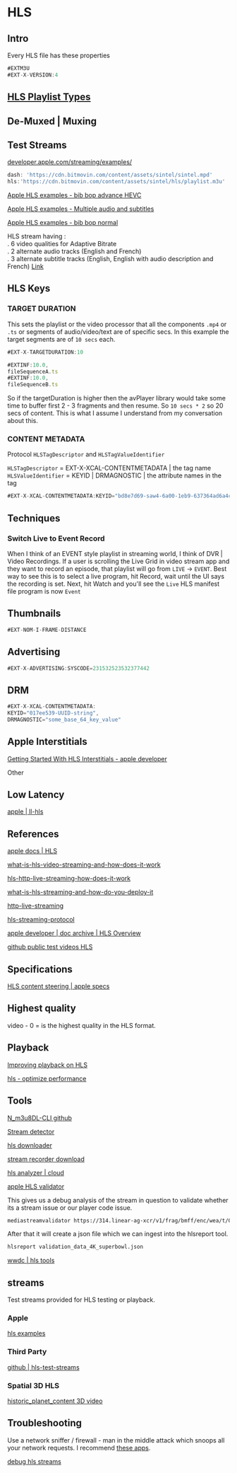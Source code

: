 
# HLS

## Intro

Every HLS file has these properties

```ts
#EXTM3U
#EXT-X-VERSION:4
```

## [HLS Playlist Types](HLS_types.md)

## De-Muxed | Muxing

## Test Streams

[developer.apple.com/streaming/examples/](https://developer.apple.com/streaming/examples/)

```js
dash: 'https://cdn.bitmovin.com/content/assets/sintel/sintel.mpd'
hls:'https://cdn.bitmovin.com/content/assets/sintel/hls/playlist.m3u'
```

[Apple HLS examples - bib bop advance HEVC](https://devstreaming-cdn.apple.com/videos/streaming/examples/bipbop_adv_example_hevc/master.m3u8)

[Apple HLS examples - Multiple audio and subtitles](https://devstreaming-cdn.apple.com/videos/streaming/examples/adv_dv_atmos/main.m3u8)

[Apple HLS examples - bib bop normal](https://devstreaming-cdn.apple.com/videos/streaming/examples/img_bipbop_adv_example_fmp4/master.m3u8)

HLS stream having :  
. 6 video qualities for Adaptive Bitrate  
. 2 alternate audio tracks (English and French)  
. 3 alternate subtitle tracks (English, English with audio description and French)
[Link](https://sample.vodobox.com/planete_interdite/planete_interdite_alternate.m3u8)



## HLS Keys

### TARGET DURATION

This sets the playlist or the video processor that all the components `.mp4` or `.ts` or segments of audio/video/text are of specific secs. In this example the target segments are of `10 secs` each.

```ts
#EXT-X-TARGETDURATION:10

#EXTINF:10.0,
fileSequenceA.ts
#EXTINF:10.0,
fileSequenceB.ts
```

So if the targetDuration is higher then the avPlayer library would take some time to buffer first 2 - 3 fragments and then resume. 
So `10 secs * 2` so 20 secs of content. This is what I assume I understand from my conversation about this.


### CONTENT METADATA


Protocol `HLSTagDescriptor` and `HLSTagValueIdentifier`

`HLSTagDescriptor` = EXT-X-XCAL-CONTENTMETADATA  |  the tag name
`HLSValueIdentifier` = KEYID | DRMAGNOSTIC | the attribute names in the tag

```ts
#EXT-X-XCAL-CONTENTMETADATA:KEYID="bd8e7d69-saw4-6a00-1eb9-637364ad6a4c",DRMAGNOSTIC="ZXlKNE5YUWpVekksa3r3XXzNFTnZrSFE="
```

## Techniques

### Switch Live to Event Record

When I think of an EVENT style playlist in streaming world, I think of DVR | Video Recordings. If a user is scrolling the Live Grid in video stream app and they want to record an episode, that playlist will go from `LIVE` -> `EVENT`. Best way to see this is to select a live program, hit Record, wait until the UI says the recording is set. Next, hit Watch and you'll see the `Live` HLS manifest file  program is now `Event`

## Thumbnails

```ts
#EXT-NOM-I-FRAME-DISTANCE
```

## Advertising

```ts
#EXT-X-ADVERTISING:SYSCODE=231532523532377442
```

## DRM

```ts
#EXT-X-XCAL-CONTENTMETADATA:
KEYID="017ee539-UUID-string",
DRMAGNOSTIC="some_base_64_key_value"
```

## Apple Interstitials

[Getting Started With HLS Interstitials - apple developer](https://developer.apple.com/streaming/GettingStartedWithHLSInterstitials.pdf)

Other


## Low Latency

[apple | ll-hls](https://developer.apple.com/documentation/http-live-streaming/enabling-low-latency-http-live-streaming-hls)


## References

[apple docs | HLS](https://developer.apple.com/documentation/http-live-streaming)

[what-is-hls-video-streaming-and-how-does-it-work](https://api.video/blog/video-trends/what-is-hls-video-streaming-and-how-does-it-work/)

[hls-http-live-streaming-how-does-it-work](https://ottverse.com/hls-http-live-streaming-how-does-it-work/)

[what-is-hls-streaming-and-how-do-you-deploy-it](https://www.cardinalpeak.com/blog/what-is-hls-streaming-and-how-do-you-deploy-it)

[http-live-streaming](https://www.dacast.com/blog/http-live-streaming/)

[hls-streaming-protocol](https://www.dacast.com/blog/hls-streaming-protocol/)

[apple developer | doc archive | HLS Overview](https://developer.apple.com/library/archive/documentation/NetworkingInternet/Conceptual/StreamingMediaGuide/UsingHTTPLiveStreaming/UsingHTTPLiveStreaming.html)

[github  public test videos HLS](https://gist.github.com/jsturgis/3b19447b304616f18657)


## Specifications

[HLS content steering | apple specs](https://developer.apple.com/streaming/HLSContentSteeringSpecification.pdf)




## Highest quality

video - 0 = is the highest quality in the HLS format.


## Playback

[Improving playback on HLS](https://www.brightcove.com/de/resources/blog/improving-hls-playback/)


[hls - optimize performance](https://www.theoplayer.com/blog/optimizing-ll-hls-4-key-factors-affecting-its-performance)


## Tools 


[N_m3u8DL-CLI github](https://github.com/nilaoda/N_m3u8DL-CLI)

[Stream detector](https://github.com/54ac/stream-detector)

[hls downloader](https://github.com/puemos/hls-downloader)

[stream recorder download](https://chromewebstore.google.com/detail/stream-recorder-download/iogidnfllpdhagebkblkgbfijkbkjdmm?pli=1)

[hls analyzer | cloud](http://hlsanalyzer.com)

[apple HLS validator](https://developer.apple.com/documentation/http-live-streaming/using-apple-s-http-live-streaming-hls-tools)

This gives us a debug analysis of the stream in question to validate whether its a stream issue or our player code issue.

```sh
mediastreamvalidator https://314.linear-ag-xcr/v1/frag/bmff/enc/wea/t/OsaK_UD_T_7381_0_7683.m3u8
```

After that it will create a json file which we can ingest into the hlsreport tool.

```sh
hlsreport validation_data_4K_superbowl.json
```

[wwdc | hls tools](https://developer.apple.com/videos/play/wwdc2016/510/?time=543)

## streams

Test streams provided for HLS testing or playback.
### Apple

[hls examples](https://developer.apple.com/streaming/examples/)

### Third Party 

[github | hls-test-streams](https://github.com/bengarney/list-of-streams?tab=readme-ov-file)

### Spatial 3D HLS

[historic_planet_content 3D video](https://devstreaming-cdn.apple.com/videos/streaming/examples/historic_planet_content_2023-10-26-3d-video/DoVi_P20_34000_t2160p/prog_index.m3u8)

## Troubleshooting

Use a network sniffer / firewall - man in the middle attack which snoops all your network requests.
I recommend [these apps](tools/apps#Debugging). 



[debug hls streams](https://www.fastpix.io/blog/how-to-troubleshoot-hls-live-stream-in-ios)